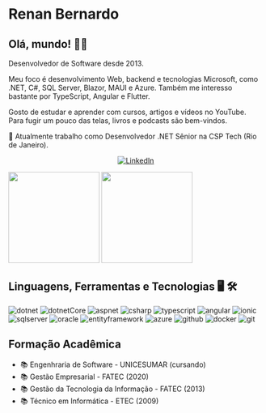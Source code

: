 # Renan Bernardo

## Olá, mundo! 👋🤓

Desenvolvedor de Software desde 2013.

Meu foco é desenvolvimento Web, backend e tecnologias Microsoft, como .NET, C#, SQL Server, Blazor, MAUI e Azure. 
Também me interesso bastante por TypeScript, Angular e Flutter.

Gosto de estudar e aprender com cursos, artigos e vídeos no YouTube. Para fugir um pouco das telas, livros e podcasts são bem-vindos.

🔭 Atualmente trabalho como Desenvolvedor .NET Sênior na CSP Tech (Rio de Janeiro).

<p align="center">
  <a href="https://www.linkedin.com/in/renan-bernardo-dev/">
    <img src="https://img.shields.io/badge/-LinkedIn-blue?style=for-the-badge&logo=Linkedin&logoColor=white&link=https://www.linkedin.com/in/renan-bernardo-dev/" alt="LinkedIn" />
  </a>
</p>

<a href="https://github.com/renanbernardo"><img height="180em" src="https://github-readme-stats-eight-theta.vercel.app/api?username=renanbernardo&show_icons=true&theme=algolia&include_all_commits=true&count_private=true"/></a>
<a href="https://github.com/renanbernardo"><img height="180em" src="https://github-readme-stats-eight-theta.vercel.app/api/top-langs/?username=renanbernardo&layout=compact&theme=algolia"/></a>

## Linguagens, Ferramentas e Tecnologias 🖥️ 🛠

![dotnet](https://img.shields.io/badge/-.NET-05122A?style=flat&color=blue)&nbsp;![dotnetCore](https://img.shields.io/badge/-.NetCore-05122A?style=flat&color=blue)&nbsp;![aspnet](https://img.shields.io/badge/-AspNet-05122A?style=flat&color=blue)&nbsp;![csharp](https://img.shields.io/badge/-CSharp-05122A?style=flat&color=blue)&nbsp;![typescript](https://img.shields.io/badge/-TypeScript-05122A?style=flat&color=blue)&nbsp;![angular](https://img.shields.io/badge/-Angular-05122A?style=flat&color=blue)&nbsp;![ionic](https://img.shields.io/badge/-Ionic-05122A?style=flat&color=blue)&nbsp;![sqlserver](https://img.shields.io/badge/-SqlServer-05122A?style=flat&color=yellow)&nbsp;![oracle](https://img.shields.io/badge/-Oracle-05122A?style=flat&color=yellow)&nbsp;![entityframework](https://img.shields.io/badge/-EntityFramework-05122A?style=flat&color=orange)&nbsp;![azure](https://img.shields.io/badge/-Azure-05122A?style=flat&color=green)&nbsp;![github](https://img.shields.io/badge/-GitHub-05122A?style=flat&color=green)&nbsp;![docker](https://img.shields.io/badge/-Docker-05122A?style=flat&color=red)&nbsp;![git](https://img.shields.io/badge/-Git-05122A?style=flat&color=red)

## Formação Acadêmica
- 📚 Engenhraria de Software - UNICESUMAR (cursando)
- 📚 Gestão Empresarial - FATEC (2020)
- 📚 Gestão da Tecnologia da Informação - FATEC (2013)
- 📚 Técnico em Informática - ETEC (2009)

<!--
**renanbernardo/renanbernardo** is a ✨ _special_ ✨ repository because its `README.md` (this file) appears on your GitHub profile.

Here are some ideas to get you started:

- 🔭 I’m currently working on ...
- 🌱 I’m currently learning ...
- 👯 I’m looking to collaborate on ...
- 🤔 I’m looking for help with ...
- 💬 Ask me about ...
- 📫 How to reach me: ...
- 😄 Pronouns: ...
- ⚡ Fun fact: ...
-->

